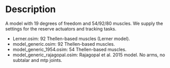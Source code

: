 # Description

A model with 19 degrees of freedom and 54/92/80 muscles. We supply the
settings for the reserve actuators and tracking tasks.

- Lerner.osim: 92 Thellen-based muscles (Lerner model).
- model_generic.osim: 92 Thellen-based muscles.
- model_generic_1954.osim: 54 Thellen-based muscles.
- model_generic_rajagopal.osim: Rajagopal et al. 2015 model. No arms, no
  subtalar and mtp joints.
